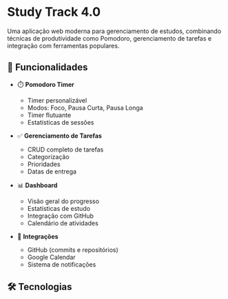 # Study Track 4.0

Uma aplicação web moderna para gerenciamento de estudos, combinando técnicas de produtividade como Pomodoro, gerenciamento de tarefas e integração com ferramentas populares.

## 🚀 Funcionalidades

- ⏱️ **Pomodoro Timer**

  - Timer personalizável
  - Modos: Foco, Pausa Curta, Pausa Longa
  - Timer flutuante
  - Estatísticas de sessões

- ✅ **Gerenciamento de Tarefas**

  - CRUD completo de tarefas
  - Categorização
  - Prioridades
  - Datas de entrega

- 📊 **Dashboard**

  - Visão geral do progresso
  - Estatísticas de estudo
  - Integração com GitHub
  - Calendário de atividades

- 🔄 **Integrações**
  - GitHub (commits e repositórios)
  - Google Calendar
  - Sistema de notificações

## 🛠️ Tecnologias

- **Frontend**

  - React 18
  - TypeScript
  - Vite
  - Tailwind CSS
  - Zustand (Gerenciamento de Estado)
  - React Query

- **Backend**
  - Supabase
    - PostgreSQL
    - Autenticação
    - Storage
    - Row Level Security

## 🚀 Como Executar

1. Clone o repositório

```bash
git clone https://github.com/seu-usuario/study-track-4.0.git
cd study-track-4.0
```

2. Instale as dependências

```bash
npm install
```

3. Configure as variáveis de ambiente

```bash
cp .env.example .env
```

Edite o arquivo `.env` com suas credenciais do Supabase

4. Execute o projeto

```bash
npm run dev
```

## 📦 Estrutura do Projeto

```
src/
├── components/     # Componentes reutilizáveis
├── contexts/      # Contextos React
├── pages/         # Páginas da aplicação
├── lib/           # Configurações e utilitários
└── assets/        # Recursos estáticos
```

## 🔒 Autenticação

- Login com email/senha
- Autenticação social (Google, GitHub)
- Recuperação de senha
- Proteção de rotas

## 🎨 Interface

- Design moderno e intuitivo
- Tema claro/escuro
- Totalmente responsivo
- Componentes reutilizáveis

## 📝 Licença

Este projeto está sob a licença MIT. Veja o arquivo [LICENSE](LICENSE) para mais detalhes.

## 🤝 Contribuindo

1. Faça um fork do projeto
2. Crie uma branch para sua feature (`git checkout -b feature/AmazingFeature`)
3. Commit suas mudanças (`git commit -m 'Add some AmazingFeature'`)
4. Push para a branch (`git push origin feature/AmazingFeature`)
5. Abra um Pull Request

## 📞 Suporte

Para suporte, envie um email para seu-email@exemplo.com ou abra uma issue no GitHub.

